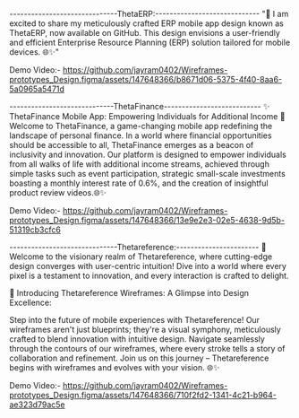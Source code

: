 ------------------------------ThetaERP:-----------------------------
"🚀 I am excited to share my meticulously crafted ERP mobile app design known as ThetaERP, now available on GitHub.
This design envisions a user-friendly and efficient Enterprise Resource Planning (ERP) solution tailored for mobile devices. 🌐✨"

Demo Video:- https://github.com/jayram0402/Wireframes-prototypes_Design.figma/assets/147648366/b8671d06-5375-4f40-8aa6-5a0965a5471d

-----------------------------ThetaFinance---------------------------
✨ ThetaFinance Mobile App: Empowering Individuals for Additional Income
🚀 Welcome to ThetaFinance, a game-changing mobile app redefining the landscape of personal finance. In a world where financial opportunities should be accessible to all, ThetaFinance emerges as a beacon of inclusivity and innovation. Our platform is designed to empower individuals from all walks of life with additional income streams, achieved through simple tasks such as event participation, strategic small-scale investments boasting a monthly interest rate of 0.6%, and the creation of insightful product review videos.🌐✨

Demo Video:- https://github.com/jayram0402/Wireframes-prototypes_Design.figma/assets/147648366/13e9e2e3-02e5-4638-9d5b-51319cb3cfc6

------------------------------Thetareference:-----------------------
🚀 Welcome to the visionary realm of Thetareference, where cutting-edge design converges with user-centric intuition! Dive into a world where every pixel is a testament to innovation, and every interaction is crafted to delight.

🚀 Introducing Thetareference Wireframes: A Glimpse into Design Excellence:

Step into the future of mobile experiences with Thetareference! Our wireframes aren't just blueprints; they're a visual symphony, meticulously crafted to blend innovation with intuitive design. Navigate seamlessly through the contours of our wireframes, where every stroke tells a story of collaboration and refinement. Join us on this journey – Thetareference begins with wireframes and evolves with your vision. 🌐✨

Demo Video:- https://github.com/jayram0402/Wireframes-prototypes_Design.figma/assets/147648366/710f2fd2-1341-4c21-b964-ae323d79ac5e






